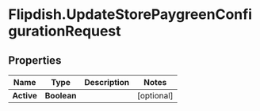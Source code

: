 # Flipdish.UpdateStorePaygreenConfigurationRequest

## Properties
Name | Type | Description | Notes
------------ | ------------- | ------------- | -------------
**Active** | **Boolean** |  | [optional] 


